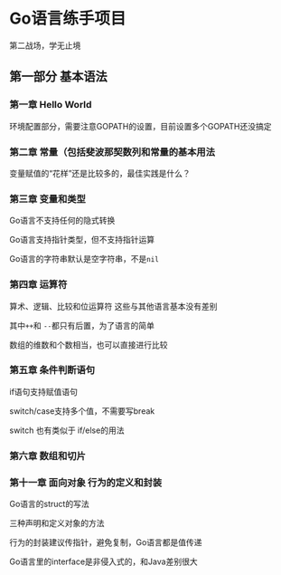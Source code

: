 # Go语言练手项目
第二战场，学无止境

## 第一部分 基本语法

### 第一章 Hello World

环境配置部分，需要注意GOPATH的设置，目前设置多个GOPATH还没搞定

### 第二章 常量（包括斐波那契数列和常量的基本用法

变量赋值的“花样”还是比较多的，最佳实践是什么？

### 第三章 变量和类型

Go语言不支持任何的隐式转换

Go语言支持指针类型，但不支持指针运算

Go语言的字符串默认是空字符串，不是```nil```

### 第四章 运算符

算术、逻辑、比较和位运算符 这些与其他语言基本没有差别

其中```++```和 ```--```都只有后置，为了语言的简单

数组的维数和个数相当，也可以直接进行比较

### 第五章 条件判断语句

if语句支持赋值语句

switch/case支持多个值，不需要写break

switch 也有类似于 if/else的用法

### 第六章 数组和切片

### 第十一章 面向对象 行为的定义和封装

Go语言的struct的写法

三种声明和定义对象的方法

行为的封装建议传指针，避免复制，Go语言都是值传递

Go语言里的interface是非侵入式的，和Java差别很大

